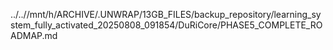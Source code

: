 ../..//mnt/h/ARCHIVE/.UNWRAP/13GB_FILES/backup_repository/learning_system_fully_activated_20250808_091854/DuRiCore/PHASE5_COMPLETE_ROADMAP.md